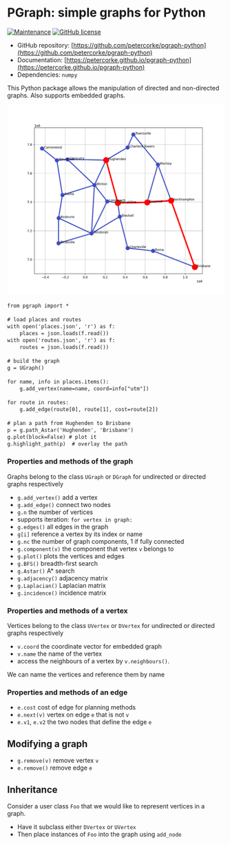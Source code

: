 # PGraph: simple graphs for Python

[![Maintenance](https://img.shields.io/badge/Maintained%3F-yes-green.svg)](https://github.com/petercorke/pgraph-python/graphs/commit-activity)
[![GitHub license](https://img.shields.io/github/license/Naereen/StrapDown.js.svg)](https://github.com/petercorke/pgraph-python/blob/master/LICENSE)

- GitHub repository: [https://github.com/petercorke/pgraph-python](https://github.com/petercorke/pgraph-python)
- Documentation: [https://petercorke.github.io/pgraph-python](https://petercorke.github.io/pgraph-python)
- Dependencies: `numpy`


This Python package allows the manipulation of directed and non-directed graphs.  Also supports embedded graphs.

![road network](https://github.com/petercorke/pgraph-python/raw/master/examples/roads.png)

```
from pgraph import *

# load places and routes
with open('places.json', 'r') as f:
    places = json.loads(f.read())
with open('routes.json', 'r') as f:
    routes = json.loads(f.read())

# build the graph
g = UGraph()

for name, info in places.items():
    g.add_vertex(name=name, coord=info["utm"])

for route in routes:
    g.add_edge(route[0], route[1], cost=route[2])

# plan a path from Hughenden to Brisbane
p = g.path_Astar('Hughenden', 'Brisbane')
g.plot(block=False) # plot it
g.highlight_path(p)  # overlay the path
```

### Properties and methods of the graph
Graphs belong to the class `UGraph` or `DGraph` for undirected or directed graphs respectively

- `g.add_vertex()` add a vertex
- `g.add_edge()` connect two nodes
- `g.n` the number of vertices
- supports iteration: `for vertex in graph:`
- `g.edges()` all edges in the graph
- `g[i]` reference a vertex by its index or name
- `g.nc` the number of graph components, 1 if fully connected
- `g.component(v)` the component that vertex `v` belongs to
- `g.plot()` plots the vertices and edges
- `g.BFS()` breadth-first search
- `g.Astar()` A* search
- `g.adjacency()` adjacency matrix
- `g.Laplacian()` Laplacian matrix
- `g.incidence()` incidence matrix

### Properties and methods of a vertex
Vertices belong to the class `UVertex` or `DVertex` for undirected or directed graphs respectively

- `v.coord` the coordinate vector for embedded graph
- `v.name` the name of the vertex
- access the neighbours of a vertex by `v.neighbours()`.

We can name the vertices and reference them by name

### Properties and methods of an edge
- `e.cost` cost of edge for planning methods
- `e.next(v)` vertex on edge `e` that is not `v`
- `e.v1`, `e.v2` the two nodes that define the edge `e`

## Modifying a graph

- `g.remove(v)` remove vertex `v`
- `e.remove()` remove edge `e`

## Inheritance

Consider a user class `Foo` that we would like to represent vertices in a graph.

- Have it subclass either `DVertex` or `UVertex`
- Then place instances of `Foo` into the graph using `add_node`




